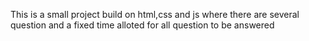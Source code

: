 This is a small project build on html,css and js where there are several question and a fixed time alloted for all question to be answered

